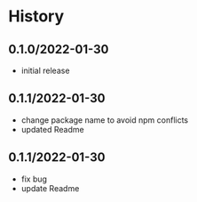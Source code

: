 # History

## 0.1.0/2022-01-30
- initial release

## 0.1.1/2022-01-30
- change package name to avoid npm conflicts
- updated Readme

## 0.1.1/2022-01-30
- fix bug
- update Readme

